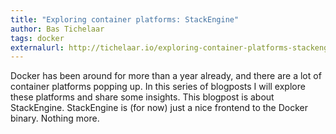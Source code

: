 ```yaml
---
title: "Exploring container platforms: StackEngine"
author: Bas Tichelaar
tags: docker
externalurl: http://tichelaar.io/exploring-container-platforms-stackengine
---
```

Docker has been around for more than a year already, and there are a lot of container platforms popping up. In this series of blogposts I will explore these platforms and share some insights. This blogpost is about StackEngine. StackEngine is (for now) just a nice frontend to the Docker binary. Nothing more.
